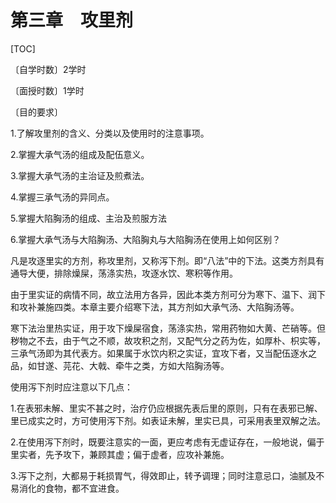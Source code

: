 # 第三章　攻里剂

[TOC]

〔自学时数〕2学时

〔面授时数〕1学时

〔目的要求〕

1.了解攻里剂的含义、分类以及使用时的注意事项。

2.掌握大承气汤的组成及配伍意义。

3.掌握大承气汤的主治证及煎煮法。

4.掌握三承气汤的异同点。

5.掌握大陷胸汤的组成、主治及煎服方法

6.掌握大承气汤与大陷胸汤、大陷胸丸与大陷胸汤在使用上如何区别？

凡是攻逐里实的方剂，称攻里剂，又称泻下剂。即“八法”中的下法。这类方剂具有通导大便，排除燥屎，荡涤实热，攻逐水饮、寒积等作用。

由于里实证的病情不同，故立法用方各异，因此本类方剂可分为寒下、温下、润下和攻补兼施四类。本章主要介绍寒下法，其方剂如大承气汤、大陷胸汤等。

寒下法治里热实证，用于攻下燥屎宿食，荡涤实热，常用药物如大黄、芒硝等。但秽物之不去，由于气之不顺，故攻积之剂，又配气分之药为佐，如厚朴、枳实等，三承气汤即为其代表方。如果属于水饮内积之实证，宜攻下者，又当配伍逐水之品，如甘遂、芫花、大戟、牵牛之类，方如大陷胸汤等。

使用泻下剂时应注意以下几点：

1.在表邪未解、里实不甚之时，治疗仍应根据先表后里的原则，只有在表邪已解、里已成实之时，方可使用泻下剂。如表证未解，里实已具，可采用表里双解之法。

2.在使用泻下剂时，既要注意实的一面，更应考虑有无虚证存在，一般地说，偏于里实者，先予攻下，兼顾其虚；偏于虚者，应攻补兼施。

3.泻下之剂，大都易于耗损胃气，得效即止，转予调理；同时注意忌口，油腻及不易消化的食物，都不宜进食。
